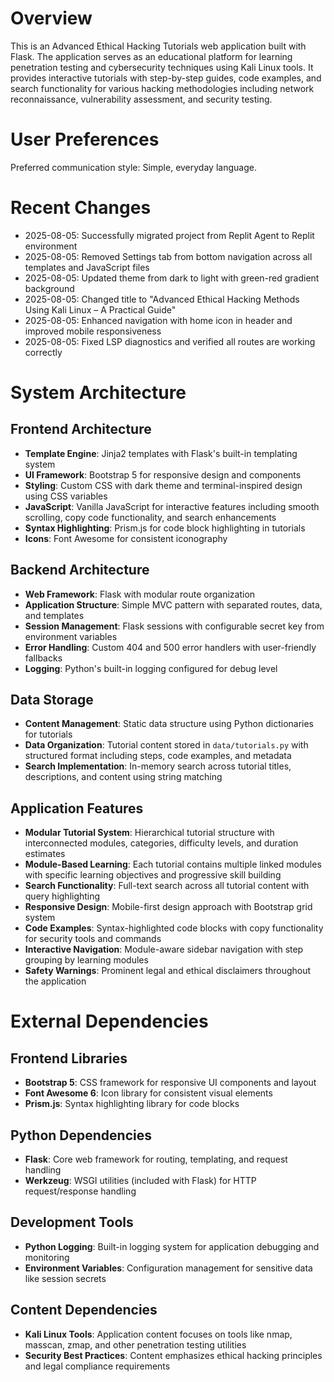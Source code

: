 # Overview

This is an Advanced Ethical Hacking Tutorials web application built with Flask. The application serves as an educational platform for learning penetration testing and cybersecurity techniques using Kali Linux tools. It provides interactive tutorials with step-by-step guides, code examples, and search functionality for various hacking methodologies including network reconnaissance, vulnerability assessment, and security testing.

# User Preferences

Preferred communication style: Simple, everyday language.

# Recent Changes

- 2025-08-05: Successfully migrated project from Replit Agent to Replit environment
- 2025-08-05: Removed Settings tab from bottom navigation across all templates and JavaScript files
- 2025-08-05: Updated theme from dark to light with green-red gradient background
- 2025-08-05: Changed title to "Advanced Ethical Hacking Methods Using Kali Linux – A Practical Guide"
- 2025-08-05: Enhanced navigation with home icon in header and improved mobile responsiveness
- 2025-08-05: Fixed LSP diagnostics and verified all routes are working correctly

# System Architecture

## Frontend Architecture
- **Template Engine**: Jinja2 templates with Flask's built-in templating system
- **UI Framework**: Bootstrap 5 for responsive design and components
- **Styling**: Custom CSS with dark theme and terminal-inspired design using CSS variables
- **JavaScript**: Vanilla JavaScript for interactive features including smooth scrolling, copy code functionality, and search enhancements
- **Syntax Highlighting**: Prism.js for code block highlighting in tutorials
- **Icons**: Font Awesome for consistent iconography

## Backend Architecture
- **Web Framework**: Flask with modular route organization
- **Application Structure**: Simple MVC pattern with separated routes, data, and templates
- **Session Management**: Flask sessions with configurable secret key from environment variables
- **Error Handling**: Custom 404 and 500 error handlers with user-friendly fallbacks
- **Logging**: Python's built-in logging configured for debug level

## Data Storage
- **Content Management**: Static data structure using Python dictionaries for tutorials
- **Data Organization**: Tutorial content stored in `data/tutorials.py` with structured format including steps, code examples, and metadata
- **Search Implementation**: In-memory search across tutorial titles, descriptions, and content using string matching

## Application Features
- **Modular Tutorial System**: Hierarchical tutorial structure with interconnected modules, categories, difficulty levels, and duration estimates
- **Module-Based Learning**: Each tutorial contains multiple linked modules with specific learning objectives and progressive skill building
- **Search Functionality**: Full-text search across all tutorial content with query highlighting
- **Responsive Design**: Mobile-first design approach with Bootstrap grid system
- **Code Examples**: Syntax-highlighted code blocks with copy functionality for security tools and commands
- **Interactive Navigation**: Module-aware sidebar navigation with step grouping by learning modules
- **Safety Warnings**: Prominent legal and ethical disclaimers throughout the application

# External Dependencies

## Frontend Libraries
- **Bootstrap 5**: CSS framework for responsive UI components and layout
- **Font Awesome 6**: Icon library for consistent visual elements
- **Prism.js**: Syntax highlighting library for code blocks

## Python Dependencies
- **Flask**: Core web framework for routing, templating, and request handling
- **Werkzeug**: WSGI utilities (included with Flask) for HTTP request/response handling

## Development Tools
- **Python Logging**: Built-in logging system for application debugging and monitoring
- **Environment Variables**: Configuration management for sensitive data like session secrets

## Content Dependencies
- **Kali Linux Tools**: Application content focuses on tools like nmap, masscan, zmap, and other penetration testing utilities
- **Security Best Practices**: Content emphasizes ethical hacking principles and legal compliance requirements
